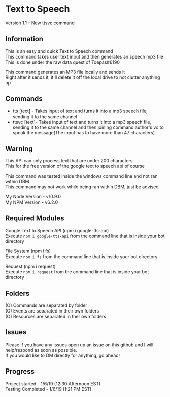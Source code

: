 # Text to Speech 
Version 1.1 - New ttsvc command  

## Information
This is an easy and quick Text to Speech command  
This command takes user text input and then generates an speech mp3 file  
This is done under the raw data quest of Toepas#6190  

This command generates an MP3 file locally and sends it  
Right after it sends it, it'll delete it off the local drive to not clutter anything up  

## Commands
- tts [text] - Takes input of text and turns it into a mp3 speech file, sending it to the same channel
- ttsvc [text]- Takes input of text and turns it into a mp3 speech file, sending it to the same channel and then joining command author's vc to speak the message(The input has to have more than 47 characters)

## Warning
This API can only process text that are under 200 characters  
This for the free version of the google text to speech api of course  

This command was tested inside the windows command line and not ran within DBM    
This command may not work while being ran within DBM, just be advised  

My Node Version - v10.9.0   
My NPM Version - v6.2.0  

## Required Modules
Google Text to Speech API (npm i google-tts-api)  
Execute `npm i google-tts-api` from the command line that is inside your bot directory  

File System (npm i fs)  
Execute `npm i fs` from the command line that is inside your bot directory  

Request (npm i request)  
Execute `npm i request` from the command line that is inside your bot directory  

## Folders
(O) Commands are separated by folder   
(O) Events are separated in their own folders  
(O) Resources are separated in ther own folders  

## Issues
Please if you have any issues open up an issue on this github and I will help/respond as soon as possible.  
If you would like to DM directly for anything, go ahead!  

## Progress
Project started - 1/6/19 (12:30 Afternoon EST)  
Testing Completed - 1/6/19 (1:21 PM EST)  

